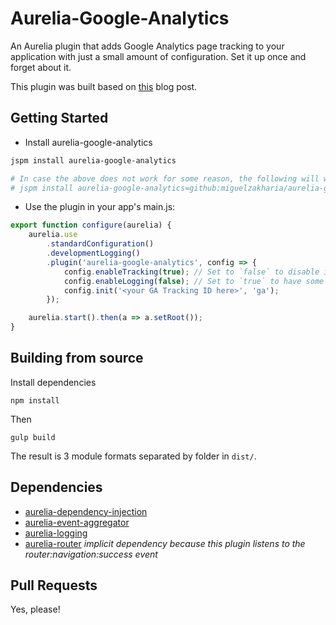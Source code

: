 # Aurelia-Google-Analytics
An Aurelia plugin that adds Google Analytics page tracking to your application with just a small amount of configuration. Set it up once and forget about it.

This plugin was built based on [this](https://mjau-mjau.com/blog/ajax-universal-analytics/) blog post.

## Getting Started

* Install aurelia-google-analytics

```bash
jspm install aurelia-google-analytics

# In case the above does not work for some reason, the following will work:
# jspm install aurelia-google-analytics=github:miguelzakharia/aurelia-google-analytics
```

* Use the plugin in your app's main.js:

```javascript
export function configure(aurelia) {
    aurelia.use
        .standardConfiguration()
        .developmentLogging()
        .plugin('aurelia-google-analytics', config => {
			config.enableTracking(true); // Set to `false` to disable in non-production environments.
			config.enableLogging(false); // Set to `true` to have some log messages appear in the browser console.
			config.init('<your GA Tracking ID here>', 'ga');
		});

    aurelia.start().then(a => a.setRoot());
}
```

## Building from source

Install dependencies

```shell
npm install
```

Then

```shell
gulp build
```

The result is 3 module formats separated by folder in `dist/`.

## Dependencies

* [aurelia-dependency-injection](https://github.com/aurelia/dependency-injection)
* [aurelia-event-aggregator](https://github.com/aurelia/event-aggregator)
* [aurelia-logging](https://github.com/aurelia/logging)
* [aurelia-router](https://github.com/aurelia/router) _implicit dependency because this plugin listens to the router:navigation:success event_

## Pull Requests

Yes, please!
